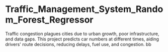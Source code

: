 # Traffic_Management_System_Random_Forest_Regressor
Traffic congestion plagues cities due to urban growth, poor infrastructure, and data gaps. This project predicts car numbers at different times, aiding drivers' route decisions, reducing delays, fuel use, and congestion. bb
